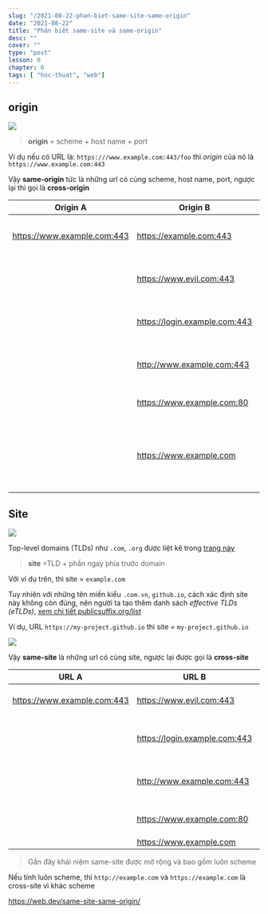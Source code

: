 ```yaml
---
slug: "/2021-08-22-phan-biet-same-site-same-origin"
date: "2021-08-22"
title: "Phân biệt same-site và same-origin"
desc: ""
cover: ""
type: "post"
lesson: 0
chapter: 0
tags: [ "hoc-thuat", "web"]
---
```



## origin

![](https://web-dev.imgix.net/image/admin/PX5HrIMPlgcbzYac3FHV.png?auto=format&w=845)

> **origin** = scheme + host name + port

Ví dụ nếu có URL là: `https:///www.example.com:443/foo` thì *origin* của nó là `https://www.example.com:443`

Vậy **same-origin** tức là những url có cùng scheme, host name, port, ngược lại thì gọi là **cross-origin**

| Origin A                    | Origin B                          |                                                              |
| --------------------------- | --------------------------------- | ------------------------------------------------------------ |
| https://www.example.com:443 | https://example.com:443       | cross-origin: khác subdomain                                 |
|                             | https://www.evil.com:443      | cross-origin: khác domain                                    |
|                             | https://login.example.com:443 | cross-origin: khác subdomain                                 |
|                             | http://www.example.com:443    | cross-origin: khác scheme                                    |
|                             | https://www.example.com:80    | cross-origin: khác port                                      |
|                             | https://www.example.com           | same-origin:  ngầm hiểu cùng port 443 (port mặc định của web) |

## Site

![](https://web-dev.imgix.net/image/admin/oSRJzCJIr4OjGzUhcNDP.png?auto=format&w=845)

Top-level domains (TLDs) như `.com`, `.org` được liệt kê trong [trang này](https://www.iana.org/domains/root/db)

> **site** =TLD + phần ngay phía trước domain

Với ví dụ trên, thì site = `example.com`

Tuy nhiên với những tên miền kiểu `.com.vn`, `github.io`, cách xác định site này không còn đúng, nên người ta tạo thêm danh sách *effective TLDs (eTLDs)*, [xem chi tiết publicsuffix.org/list](https://publicsuffix.org/list/)

Ví dụ, URL `https://my-project.github.io` thì site = `my-project.github.io`

![](https://web-dev.imgix.net/image/admin/qmr35hpnIvpouOe9591g.png?auto=format&w=845)

Vậy **same-site** là những url có cùng site, ngược lại được gọi là **cross-site**

| URL A                       | URL B                             |                                     |
| --------------------------- | --------------------------------- | ----------------------------------- |
| https://www.example.com:443 | https://www.evil.com:443      | cross-site: khác domain             |
|                             | https://login.example.com:443 | same-site: khác subdomain không sao |
|                             | http://www.example.com:443    | same-site: khác scheme không sao    |
|                             | https://www.example.com:80    | same-site: khác port không sao      |
|                             | https://www.example.com       | same-site                           |

> Gần đây khái niệm same-site được mở rộng và bao gồm luôn scheme

Nếu tính luôn scheme, thì `http://example.com` và `https://example.com` là cross-site vì khác scheme

https://web.dev/same-site-same-origin/
